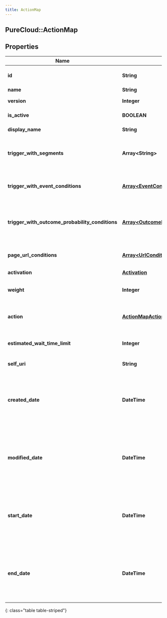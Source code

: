 ```yaml
---
title: ActionMap
---
```

## PureCloud::ActionMap

## Properties

|Name | Type | Description | Notes|
|------------ | ------------- | ------------- | -------------|
| **id** | **String** | The globally unique identifier for the object. | [optional] |
| **name** | **String** |  | [optional] |
| **version** | **Integer** | The version of the action map. | [optional] |
| **is_active** | **BOOLEAN** | Whether the action map is active. | [optional] |
| **display_name** | **String** | Display name of the action map. | |
| **trigger_with_segments** | **Array&lt;String&gt;** | Trigger action map if any segment in the list is assigned to a given customer. | |
| **trigger_with_event_conditions** | [**Array&lt;EventCondition&gt;**](EventCondition.html) | List of event conditions that must be satisfied to trigger the action map. | [optional] |
| **trigger_with_outcome_probability_conditions** | [**Array&lt;OutcomeProbabilityCondition&gt;**](OutcomeProbabilityCondition.html) | Probability conditions for outcomes that must be satisfied to trigger the action map. | [optional] |
| **page_url_conditions** | [**Array&lt;UrlCondition&gt;**](UrlCondition.html) | URL conditions that a page must match for web actions to be displayable. | |
| **activation** | [**Activation**](Activation.html) | Type of activation. | [optional] |
| **weight** | **Integer** | Weight of the action map with higher number denoting higher weight. | [optional] |
| **action** | [**ActionMapAction**](ActionMapAction.html) | The action that will be executed if this action map is triggered. | [optional] |
| **estimated_wait_time_limit** | **Integer** | The estimated wait time limit above which actions will not be offered. | [optional] |
| **self_uri** | **String** | The URI for this object | [optional] |
| **created_date** | **DateTime** | Timestamp indicating when the action map was created. Date time is represented as an ISO-8601 string. For example: yyyy-MM-ddTHH:mm:ss.SSSZ | [optional] |
| **modified_date** | **DateTime** | Timestamp indicating when the action map was last updated. Date time is represented as an ISO-8601 string. For example: yyyy-MM-ddTHH:mm:ss.SSSZ | [optional] |
| **start_date** | **DateTime** | Timestamp at which the action map is scheduled to start firing. Date time is represented as an ISO-8601 string. For example: yyyy-MM-ddTHH:mm:ss.SSSZ | [optional] |
| **end_date** | **DateTime** | Timestamp at which the action map is scheduled to stop firing. Date time is represented as an ISO-8601 string. For example: yyyy-MM-ddTHH:mm:ss.SSSZ | [optional] |
{: class="table table-striped"}


